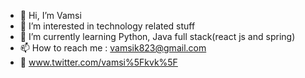 - 👋 Hi, I’m Vamsi
- 👀 I’m interested in technology related stuff
- 🌱 I’m currently learning Python, Java full stack(react js and spring)
- 📫 How to reach me : vamsik823@gmail.com
-  www.twitter.com/vamsi%5Fkvk%5F

<!---
KVK666/KVK666 is a ✨ special ✨ repository because its `README.md` (this file) appears on your GitHub profile.
You can click the Preview link to take a look at your changes.
--->
